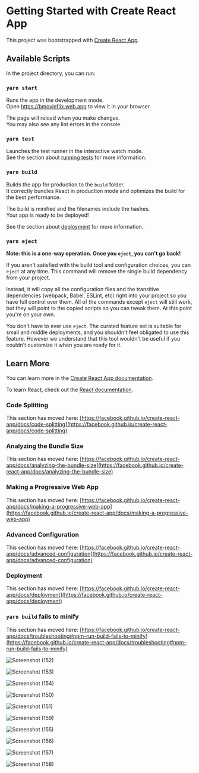 # Getting Started with Create React App

This project was bootstrapped with [Create React App](https://github.com/facebook/create-react-app).

## Available Scripts

In the project directory, you can run:

### `yarn start`

Runs the app in the development mode.\
Open https://bmovieflix.web.app to view it in your browser.

The page will reload when you make changes.\
You may also see any lint errors in the console.

### `yarn test`

Launches the test runner in the interactive watch mode.\
See the section about [running tests](https://facebook.github.io/create-react-app/docs/running-tests) for more information.

### `yarn build`

Builds the app for production to the `build` folder.\
It correctly bundles React in production mode and optimizes the build for the best performance.

The build is minified and the filenames include the hashes.\
Your app is ready to be deployed!

See the section about [deployment](https://facebook.github.io/create-react-app/docs/deployment) for more information.

### `yarn eject`

**Note: this is a one-way operation. Once you `eject`, you can't go back!**

If you aren't satisfied with the build tool and configuration choices, you can `eject` at any time. This command will remove the single build dependency from your project.

Instead, it will copy all the configuration files and the transitive dependencies (webpack, Babel, ESLint, etc) right into your project so you have full control over them. All of the commands except `eject` will still work, but they will point to the copied scripts so you can tweak them. At this point you're on your own.

You don't have to ever use `eject`. The curated feature set is suitable for small and middle deployments, and you shouldn't feel obligated to use this feature. However we understand that this tool wouldn't be useful if you couldn't customize it when you are ready for it.

## Learn More

You can learn more in the [Create React App documentation](https://facebook.github.io/create-react-app/docs/getting-started).

To learn React, check out the [React documentation](https://reactjs.org/).

### Code Splitting

This section has moved here: [https://facebook.github.io/create-react-app/docs/code-splitting](https://facebook.github.io/create-react-app/docs/code-splitting)

### Analyzing the Bundle Size

This section has moved here: [https://facebook.github.io/create-react-app/docs/analyzing-the-bundle-size](https://facebook.github.io/create-react-app/docs/analyzing-the-bundle-size)

### Making a Progressive Web App

This section has moved here: [https://facebook.github.io/create-react-app/docs/making-a-progressive-web-app](https://facebook.github.io/create-react-app/docs/making-a-progressive-web-app)

### Advanced Configuration

This section has moved here: [https://facebook.github.io/create-react-app/docs/advanced-configuration](https://facebook.github.io/create-react-app/docs/advanced-configuration)

### Deployment

This section has moved here: [https://facebook.github.io/create-react-app/docs/deployment](https://facebook.github.io/create-react-app/docs/deployment)

### `yarn build` fails to minify

This section has moved here: [https://facebook.github.io/create-react-app/docs/troubleshooting#npm-run-build-fails-to-minify](https://facebook.github.io/create-react-app/docs/troubleshooting#npm-run-build-fails-to-minify)

![Screenshot (152)](https://user-images.githubusercontent.com/93579606/178020601-e09f3059-1aad-4b3c-a5f7-05b2628c7ae2.png)

![Screenshot (153)](https://user-images.githubusercontent.com/93579606/178020654-3025e23a-de3b-412f-b817-b298683fef1a.png)

![Screenshot (154)](https://user-images.githubusercontent.com/93579606/178020679-2aa0aeb1-7845-4b52-99d7-ac944c3c2035.png)

![Screenshot (150)](https://user-images.githubusercontent.com/93579606/178020715-8b5d4d07-e1ea-4fba-a1f2-52cccbd72442.png)

![Screenshot (151)](https://user-images.githubusercontent.com/93579606/178020745-430903bb-e2be-4ba2-ad76-87d6110c07fb.png)

![Screenshot (159)](https://user-images.githubusercontent.com/93579606/178020919-86de3337-e9cc-4c2d-ae38-dd1af1cc415b.png)

![Screenshot (155)](https://user-images.githubusercontent.com/93579606/178020973-0552fe25-8808-479d-a02c-79965e39e9ac.png)

![Screenshot (156)](https://user-images.githubusercontent.com/93579606/178021011-25568ed0-b32a-43a7-924d-0a6d42c79197.png)

![Screenshot (157)](https://user-images.githubusercontent.com/93579606/178021036-8792b24f-f0a8-41c7-b0e1-0817e3655a6e.png)

![Screenshot (158)](https://user-images.githubusercontent.com/93579606/178021069-2c4b991c-d26e-4e74-995b-2081de6ff99b.png)









